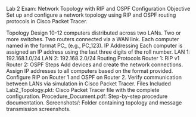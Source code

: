 Lab 2 Exam: Network Topology with RIP and OSPF Configuration
Objective
Set up and configure a network topology using RIP and OSPF routing protocols in Cisco Packet Tracer.

Topology Design
10-12 computers distributed across two LANs.
Two or more switches.
Two routers connected via a WAN link.
Each computer named in the format PC_<RollNumber> (e.g., PC_123).
IP Addressing
Each computer is assigned an IP address using the last three digits of the roll number.
LAN 1: 192.168.1.0/24
LAN 2: 192.168.2.0/24
Routing Protocols
Router 1: RIP v1
Router 2: OSPF
Steps
Add devices and create the network connections.
Assign IP addresses to all computers based on the format provided.
Configure RIP on Router 1 and OSPF on Router 2.
Verify communication between LANs via simulation in Cisco Packet Tracer.
Files Included
Lab2_Topology.pkt: Cisco Packet Tracer file with the complete configuration.
Procedure_Document.pdf: Step-by-step procedure documentation.
Screenshots/: Folder containing topology and message transmission screenshots.
